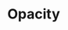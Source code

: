 <script setup>
import CdxDocsTokensTable from '../../src/components/tokens/TokensTable.vue';
import { opacity } from '@wikimedia/codex-design-tokens/dist/index.json';
</script>

# Opacity

<cdx-docs-tokens-table
	:tokens="opacity"
	token-demo="CdxDocsTokenDemo"
	css-property="opacity"
	demo-class="cdx-docs-opacity-demo"
/>
